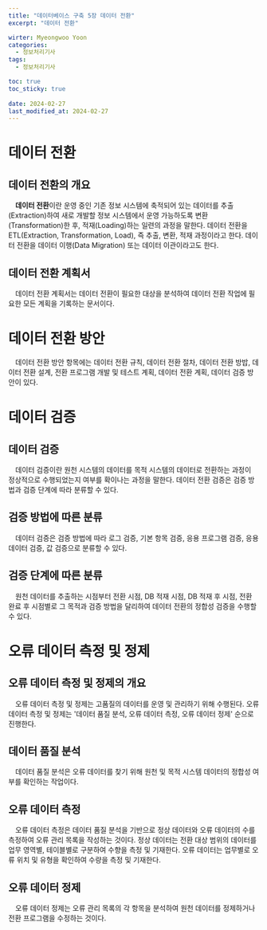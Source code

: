 ```yaml
---
title: "데이터베이스 구축 5장 데이터 전환"
excerpt: "데이터 전환"

wirter: Myeongwoo Yoon
categories:
  - 정보처리기사
tags:
  - 정보처리기사

toc: true
toc_sticky: true
 
date: 2024-02-27
last_modified_at: 2024-02-27
---
```


데이터 전환
======

데이터 전환의 개요
------
　**데이터 전환**이란 운영 중인 기존 정보 시스템에 축적되어 있는 데이터를 추출(Extraction)하여 새로 개발할 정보 시스템에서 운영 가능하도록 변환(Transformation)한 후, 적재(Loading)하는 일련의 과정을 말한다. 데이터 전환을 ETL(Extraction, Transformation, Load), 즉 추출, 변환, 적재 과정이라고 한다. 데이터 전환을 데이터 이행(Data Migration) 또는 데이터 이관이라고도 한다.

데이터 전환 계획서
------
　데이터 전환 계획서는 데이터 전환이 필요한 대상을 분석하여 데이터 전환 작업에 필요한 모든 계획을 기록하는 문서이다.

데이터 전환 방안
======

　데이터 전환 방안 항목에는 데이터 전환 규칙, 데이터 전환 절차, 데이터 전환 방밥, 데이터 전환 설계, 전환 프로그램 개발 및 테스트 계획, 데이터 전환 계획, 데이터 검증 방안이 있다.

데이터 검증
======

데이터 검증
------
　데이터 검증이란 원천 시스템의 데이터를 목적 시스템의 데이터로 전환하는 과정이 정상적으로 수행되었는지 여부를 확이나는 과정을 말한다. 데이터 전환 검증은 검증 방법과 검증 단계에 따라 분류할 수 있다.

검증 방법에 따른 분류
------
　데이터 검증은 검증 방법에 따라 로그 검증, 기본 항목 검증, 응용 프로그램 검증, 응용 데이터 검증, 값 검증으로 분류할 수 있다.

검증 단계에 따른 분류
------
　원천 데이터를 추출하는 시점부터 전환 시점, DB 적재 시점, DB 적재 후 시점, 전환 완료 후 시점별로 그 목적과 검증 방법을 달리하여 데이터 전환의 정합성 검증을 수행할 수 있다.

오류 데이터 측정 및 정제
======

오류 데이터 측정 및 정제의 개요
------
　오류 데이터 측정 및 정제는 고품질의 데이터를 운영 및 관리하기 위해 수행된다. 오류 데이터 측정 및 정제는 '데이터 품질 분석, 오류 데이터 측정, 오류 데이터 정제' 순으로 진행한다.

데이터 품질 분석
------
　데이터 품질 분석은 오류 데이터를 찾기 위해 원천 및 목적 시스템 데이터의 정합성 여부를 확인하는 작업이다.

오류 데이터 측정
------
　오류 데이터 측정은 데이터 품질 분석을 기반으로 정상 데이터와 오류 데이터의 수를 측정하여 오류 관리 목록을 작성하는 것이다. 정상 데이터는 전환 대상 범위의 데이터를 업무 영역별, 테이블별로 구분하여 수향을 측정 및 기재한다. 오류 데이터는 업무별로 오류 위치 및 유형을 확인하여 수량을 측정 및 기재한다.

오류 데이터 정제
------
　오류 데이터 정제는 오류 관리 목록의 각 항목을 분석하여 원천 데이터를 정제하거나 전환 프로그램을 수정하는 것이다.